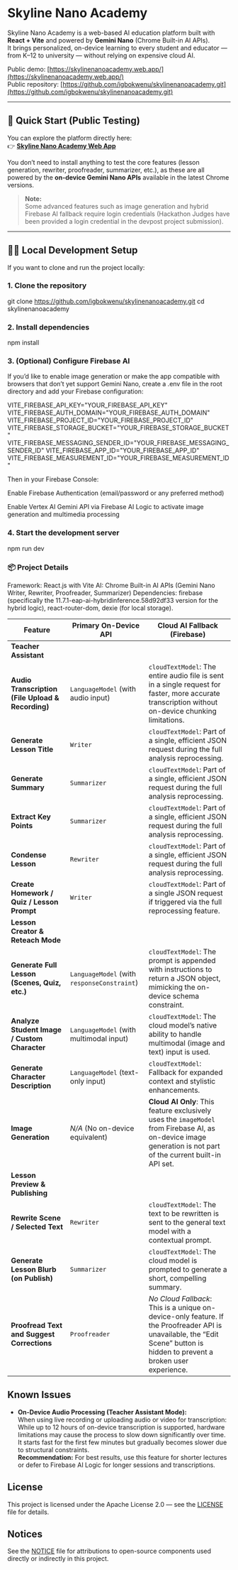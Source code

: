 # Skyline Nano Academy

Skyline Nano Academy is a web-based AI education platform built with **React + Vite** and powered by **Gemini Nano** (Chrome Built-in AI APIs).  
It brings personalized, on-device learning to every student and educator — from K–12 to university — without relying on expensive cloud AI.

Public demo: [https://skylinenanoacademy.web.app/](https://skylinenanoacademy.web.app/)  
Public repository: [https://github.com/igbokwenu/skylinenanoacademy.git](https://github.com/igbokwenu/skylinenanoacademy.git)

---

## 🚀 Quick Start (Public Testing)

You can explore the platform directly here:  
👉 **[Skyline Nano Academy Web App](https://skylinenanoacademy.web.app/)**

You don’t need to install anything to test the core features (lesson generation, rewriter, proofreader, summarizer, etc.), as these are all powered by the **on-device Gemini Nano APIs** available in the latest Chrome versions.

> **Note:**  
> Some advanced features such as image generation and hybrid Firebase AI fallback require login credentials (Hackathon Judges have been provided a login credential in the devpost project submission).

---

## 🧑‍💻 Local Development Setup

If you want to clone and run the project locally:

### 1. Clone the repository

git clone https://github.com/igbokwenu/skylinenanoacademy.git
cd skylinenanoacademy

### 2. Install dependencies

npm install

### 3. (Optional) Configure Firebase AI

If you’d like to enable image generation or make the app compatible with browsers that don’t yet support Gemini Nano, create a .env file in the root directory and add your Firebase configuration:

VITE_FIREBASE_API_KEY="YOUR_FIREBASE_API_KEY"
VITE_FIREBASE_AUTH_DOMAIN="YOUR_FIREBASE_AUTH_DOMAIN"
VITE_FIREBASE_PROJECT_ID="YOUR_FIREBASE_PROJECT_ID"
VITE_FIREBASE_STORAGE_BUCKET="YOUR_FIREBASE_STORAGE_BUCKET"
VITE_FIREBASE_MESSAGING_SENDER_ID="YOUR_FIREBASE_MESSAGING_SENDER_ID"
VITE_FIREBASE_APP_ID="YOUR_FIREBASE_APP_ID"
VITE_FIREBASE_MEASUREMENT_ID="YOUR_FIREBASE_MEASUREMENT_ID"

Then in your Firebase Console:

Enable Firebase Authentication (email/password or any preferred method)

Enable Vertex AI Gemini API via Firebase AI Logic to activate image generation and multimedia processing

### 4. Start the development server

npm run dev

### 📦 Project Details

Framework: React.js with Vite
AI: Chrome Built-in AI APIs (Gemini Nano Writer, Rewriter, Proofreader, Summarizer)
Dependencies: firebase (specifically the 11.7.1-eap-ai-hybridinference.58d92df33 version for the hybrid logic), react-router-dom, dexie (for local storage).

| **Feature**                                       | **Primary On-Device API**                   | **Cloud AI Fallback (Firebase)**                                                                                                                                            |
| ------------------------------------------------- | ------------------------------------------- | --------------------------------------------------------------------------------------------------------------------------------------------------------------------------- |
| **Teacher Assistant**                             |                                             |                                                                                                                                                                             |
| **Audio Transcription (File Upload & Recording)** | `LanguageModel` (with audio input)          | `cloudTextModel`: The entire audio file is sent in a single request for faster, more accurate transcription without on-device chunking limitations.                         |
| **Generate Lesson Title**                         | `Writer`                                    | `cloudTextModel`: Part of a single, efficient JSON request during the full analysis reprocessing.                                                                           |
| **Generate Summary**                              | `Summarizer`                                | `cloudTextModel`: Part of a single, efficient JSON request during the full analysis reprocessing.                                                                           |
| **Extract Key Points**                            | `Summarizer`                                | `cloudTextModel`: Part of a single, efficient JSON request during the full analysis reprocessing.                                                                           |
| **Condense Lesson**                               | `Rewriter`                                  | `cloudTextModel`: Part of a single, efficient JSON request during the full analysis reprocessing.                                                                           |
| **Create Homework / Quiz / Lesson Prompt**        | `Writer`                                    | `cloudTextModel`: Part of a single JSON request if triggered via the full reprocessing feature.                                                                             |
| **Lesson Creator & Reteach Mode**                 |                                             |                                                                                                                                                                             |
| **Generate Full Lesson (Scenes, Quiz, etc.)**     | `LanguageModel` (with `responseConstraint`) | `cloudTextModel`: The prompt is appended with instructions to return a JSON object, mimicking the on-device schema constraint.                                              |
| **Analyze Student Image / Custom Character**      | `LanguageModel` (with multimodal input)     | `cloudTextModel`: The cloud model’s native ability to handle multimodal (image and text) input is used.                                                                     |
| **Generate Character Description**                | `LanguageModel` (text-only input)           | `cloudTextModel`: Fallback for expanded context and stylistic enhancements.                                                                                                 |
| **Image Generation**                              | _N/A_ (No on-device equivalent)             | **Cloud AI Only**: This feature exclusively uses the `imageModel` from Firebase AI, as on-device image generation is not part of the current built-in API set.              |
| **Lesson Preview & Publishing**                   |                                             |                                                                                                                                                                             |
| **Rewrite Scene / Selected Text**                 | `Rewriter`                                  | `cloudTextModel`: The text to be rewritten is sent to the general text model with a contextual prompt.                                                                      |
| **Generate Lesson Blurb (on Publish)**            | `Summarizer`                                | `cloudTextModel`: The cloud model is prompted to generate a short, compelling summary.                                                                                      |
| **Proofread Text and Suggest Corrections**        | `Proofreader`                               | _No Cloud Fallback_: This is a unique on-device-only feature. If the Proofreader API is unavailable, the “Edit Scene” button is hidden to prevent a broken user experience. |

## Known Issues

- **On-Device Audio Processing (Teacher Assistant Mode):**  
  When using live recording or uploading audio or video for transcription: While up to 12 hours of on-device transcription is supported, hardware limitations may cause the process to slow down significantly over time. It starts fast for the first few minutes but gradually becomes slower due to structural constraints.  
  **Recommendation:** For best results, use this feature for shorter lectures or defer to Firebase AI Logic for longer sessions and transcriptions.

## License

This project is licensed under the Apache License 2.0 — see the [LICENSE](LICENSE) file for details.

## Notices

See the [NOTICE](NOTICE) file for attributions to open-source components used directly or indirectly in this project.
